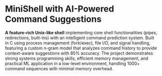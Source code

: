 # MiniShell with AI-Powered Command Suggestions

**A feature-rich Unix-like shell** implementing core shell functionalities (pipes, redirections, built-ins) with an intelligent command prediction system. Built in C using process management (fork/exec), file I/O, and signal handling, featuring a custom n-gram model that analyzes command history to provide context-aware suggestions with 85% accuracy. The project demonstrates strong systems programming skills, efficient memory management, and practical ML application in a low-level environment, handling 1000+ command sequences with minimal memory overhead.

